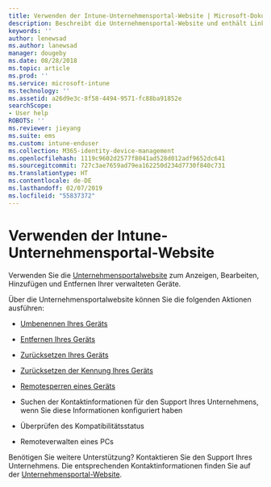 ```yaml
---
title: Verwenden der Intune-Unternehmensportal-Website | Microsoft-Dokumentation
description: Beschreibt die Unternehmensportal-Website und enthält Links zu Schritten für Aufgaben, die Endbenutzer auf der Website ausführen können.
keywords: ''
author: lenewsad
ms.author: lanewsad
manager: dougeby
ms.date: 08/28/2018
ms.topic: article
ms.prod: ''
ms.service: microsoft-intune
ms.technology: ''
ms.assetid: a26d9e3c-8f58-4494-9571-fc88ba91852e
searchScope:
- User help
ROBOTS: ''
ms.reviewer: jieyang
ms.suite: ems
ms.custom: intune-enduser
ms.collection: M365-identity-device-management
ms.openlocfilehash: 1119c9602d2577f8041ad528d012adf9652dc641
ms.sourcegitcommit: 727c3ae7659ad79ea162250d234d7730f840c731
ms.translationtype: HT
ms.contentlocale: de-DE
ms.lasthandoff: 02/07/2019
ms.locfileid: "55837372"
---
```

# <a name="using-the-intune-company-portal-website"></a>Verwenden der Intune-Unternehmensportal-Website
Verwenden Sie die [Unternehmensportalwebsite](https://portal.manage.microsoft.com) zum Anzeigen, Bearbeiten, Hinzufügen und Entfernen Ihrer verwalteten Geräte.

Über die Unternehmensportalwebsite können Sie die folgenden Aktionen ausführen:

-   [Umbenennen Ihres Geräts](rename-your-device-cpwebsite.md)

-   [Entfernen Ihres Geräts](remove-your-device-cpwebsite.md)

-   [Zurücksetzen Ihres Geräts](reset-erase-your-device-cpwebsite.md)

-   [Zurücksetzen der Kennung Ihres Geräts](reset-your-passcode-cpwebsite.md)

-   [Remotesperren eines Geräts](remote-lock-your-device-cpwebsite.md)

-   Suchen der Kontaktinformationen für den Support Ihres Unternehmens, wenn Sie diese Informationen konfiguriert haben

-   Überprüfen des Kompatibilitätsstatus

-   Remoteverwalten eines PCs

Benötigen Sie weitere Unterstützung? Kontaktieren Sie den Support Ihres Unternehmens. Die entsprechenden Kontaktinformationen finden Sie auf der [Unternehmensportal-Website](https://go.microsoft.com/fwlink/?linkid=2010980).
